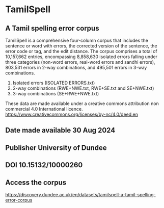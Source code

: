 # TamilSpell
## A Tamil spelling error corpus
TamilSpell is a comprehensive four-column corpus that includes the sentence or word with errors, the corrected version of the sentence, the error code or tag, and the edit distance. The corpus comprises a total of 10,157,662 entries, encompassing 8,858,630 isolated errors falling under three categories (non-word errors, real-word errors and sandhi errors), 803,531 errors in 2-way combinations, and 495,501 errors in 3-way combinations.
1. Isolated errors (ISOLATED ERRORS.txt)
2. 2-way combinations (RWE+NWE.txt, RWE+SE.txt and SE+NWE.txt)
3. 3-way combinations (SE+RWE+NWE.txt)


These data are made available under a creative commons attribution non commercial 4.0 International licence. https://www.creativecommons.org/licenses/by-nc/4.0/deed.en

## Date made available 30 Aug 2024
## Publisher University of Dundee
## DOI 10.15132/10000260
## Access the corpus 

https://discovery.dundee.ac.uk/en/datasets/tamilspell-a-tamil-spelling-error-corpus
